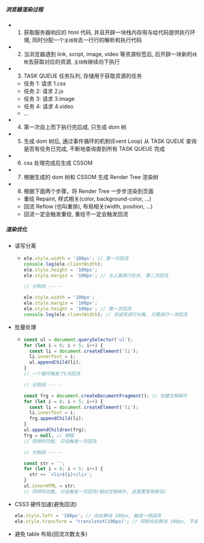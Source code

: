 ##### 浏览器渲染过程

- 1. 获取服务器响应的 html 代码, 并且开辟一块栈内存用与给代码提供执行环境, 同时分配一个`主线程`去一行行的解析和执行代码

- 2. 当浏览器遇到 link, script, image, video 等资源标签后, 后开辟一块新的`线程`去获取对应的资源, `主线程`继续向下执行

- 3. TASK QUEUE 任务队列, 存储用于获取资源的任务

  - 任务 1: 请求 1.css
  - 任务 2: 请求 2.js
  - 任务 3: 请求 3.image
  - 任务 4: 请求 4.video
  - ...

- 4. 第一次自上而下执行完后成, 只生成 dom 树

- 5. 生成 dom 树后, 通过事件循环的机制(Event Loop) 从 TASK QUEUE 查询是否有任务已完成, 不断地查询直到所有 TASK QUEUE 完成

- 6. css 处理完成后生成 CSSOM

- 7. 根据生成的 dom 树和 CSSOM 生成 Render Tree 渲染树

- 8. 根据下面两个步骤，将 Render Tree 一步步渲染到页面
  - 重绘 Repaint, 样式相关(color, background-color, ...)
  - 回流 Reflow (也叫重排), 布局相关(width, position, ...)
  - 回流一定会触发重绘, 重绘不一定会触发回流

##### 渲染优化

- 读写分离

  - ```javascript
    ele.style.width = '100px'; // 第一次回流
    console.log(ele.clientWidth);
    ele.style.height = '100px';
    ele.style.margin = '100px'; // 与上面进行合并, 第二次回流

    // 分割线 -----

    ele.style.width = '100px';
    ele.style.margin = '100px';
    ele.style.height = '100px'; // 第一次回流
    console.log(ele.clientWidth); // 将读写进行分离, 只需进行一次回流
    ```

- 批量处理

  - ```javascript
    const ul = document.querySelector('ul');
    for (let i = 0; i < 5; i++) {
      const li = document.createElement('li');
      li.innerText = i;
      ul.appendChild(li);
    }
    // 一个循环触发了5次回流

    // 分割线 -----

    const frg = document.createDocumentFragment(); // 创建文档碎片
    for (let i = 0; i < 5; i++) {
      const li = document.createElement('li');
      li.innerText = i;
      frg.appendChild(li);
    }
    ul.appendChildren(frg);
    frg = null; // 销毁
    // 同样的功能, 只会触发一次回流

    // 分割线 -----

    const str = '';
    for (let i = 0; i < 5; i++) {
      str += `<li>${i}</li>`;
    }
    ul.innerHTML = str;
    // 同样的功能, 只会触发一次回流(相对文档碎片, 这是更常用做法)
    ```

- CSS3 硬件加速(避免回流)

  ```javascript
  ele.style.left = '100px'; // 向右移动 100px, 触发一场回流
  ele.style.transform = 'translateX(100px)'; // 同样向右移动 100px, 不会触发回流, transform 会规避回流
  ```

- 避免 table 布局(回流次数太多)
